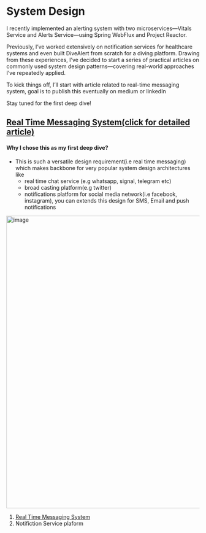 # System Design

I recently implemented an alerting system with two microservices—Vitals Service and Alerts Service—using Spring WebFlux and Project Reactor.

Previously, I’ve worked extensively on notification services for healthcare systems and even built DiveAlert from scratch for a diving platform. Drawing from these experiences, I’ve decided to start a series of practical articles on commonly used system design patterns—covering real-world approaches I’ve repeatedly applied.

To kick things off, I’ll start with article related to real-time messaging system, goal is to publish this eventually on medium or linkedIn

Stay tuned for the first deep dive!

## [Real Time Messaging System(click for detailed article)](https://github.com/Ketaki-Patel/system-design/blob/main/real-time-messaging-system.md)

#### Why I chose this as my first deep dive?
- This is such a versatile design requirement(i.e real time messaging) which makes backbone for very popular system design architectures like
    - real time chat service (e.g whatsapp, signal, telegram etc)
    - broad casting platform(e.g twitter)
    - notifications platform for social media network(i.e facebook, instagram), you can extends this design for SMS, Email and push notifications


<img width="890" height="762" alt="image" src="https://github.com/user-attachments/assets/16c62b9b-dfc5-42ec-97aa-beea76b05e11" />
  
1. [Real Time Messaging System](https://github.com/Ketaki-Patel/system-design/blob/main/real-time-messaging-system.md)
2. Notifiction Service plaform
   



